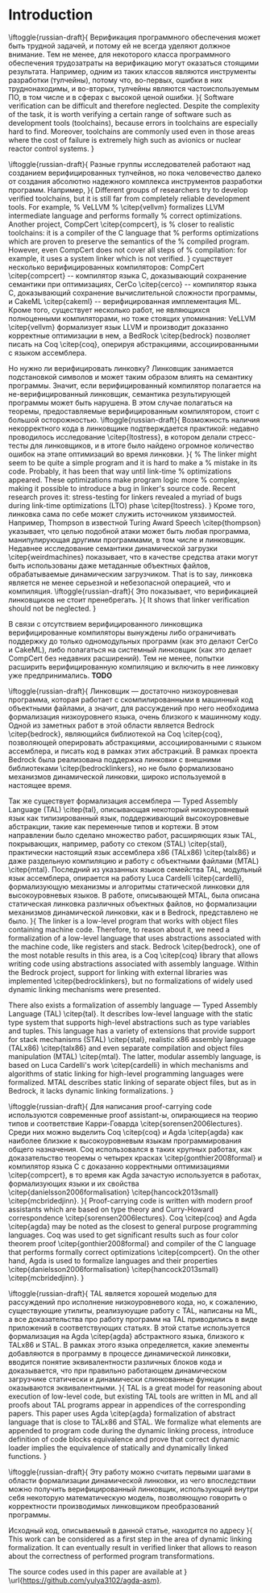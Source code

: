 # Introduction

\iftoggle{russian-draft}{
Верификация программного обеспечения может быть трудной задачей, и потому
ей не всегда уделяют должное внимание. Тем не менее, для некоторого класса
программного обеспечения трудозатраты на верификацию могут оказаться
стоящими результата. Например, одним из таких классов являются инструменты
разработки (тулчейны), потому что, во-первых, ошибки в них труднонаходимы,
и во-вторых, тулчейны являются частоиспользуемым ПО, в том числе и в сферах
с высокой ценой ошибки.
}{
Software verification can be difficult and therefore neglected. Despite the
complexity of the task, it is worth verifying a certain range of software such
as development tools (toolchains), because errors in toolchains are
especially hard to find.
Moreover, toolchains are commonly used even in those areas where the cost
of failure is extremely high such as avionics or nuclear reactor control
systems.
}

\iftoggle{russian-draft}{
Разные группы исследователей работают над созданием верифицированных тулчейнов, но
пока человечество далеко от создания абсолютно надежного комплекса
инструментов разработки программ. Например,
}{
Different groups of researchers try to develop verified toolchains, but it is still far
from completely reliable development tools. For example,
% VeLLVM
% \citep{vellvm} formalizes LLVM intermediate language and performs formally
% correct optimizations. Another project, CompCert \citep{compcert}, is
% closer to realistic toolchains: it is a compiler of the C language that
% performs optimizations which are proven to preserve the semantics of the
% compiled program. However, even CompCert does not cover all steps of
% compilation: for example, it uses a system linker which is not verified.
}
существует несколько верифицированных компиляторов: CompCert
\citep{compcert} -- компилятор языка C, доказывающий сохранение семантики
при оптимизациях, CerCo \citep{cerco} -- компилятор языка C, доказывающий
сохранение вычислительной сложности программы, и CakeML \citep{cakeml} --
верифицированная имплементация ML. Кроме того, существует несколько работ,
не являющихся полноценными компиляторами, но тоже стоящих упоминания:
VeLLVM \citep{vellvm}
формализует язык LLVM и производит доказанно корректные оптимизации в
нем, а BedRock \citep{bedrock} позволяет писать на Coq \citep{coq},
оперируя абстракциями, ассоциированными с языком ассемблера.

Но нужно ли верифицировать линковку? Линковщик занимается подстановкой
символов и может таким образом влиять на семантику программы. Значит, если
верифицированный компилятор полагается на не-верифицированный линковщик,
семантика результирующей программы может быть нарушена. В этом случае
полагаться на теоремы, предоставляемые верифицированным компилятором, стоит
с большой осторожностью.
\iftoggle{russian-draft}{
Возможность
наличия некорректного кода в линковщике подтверждается практикой: недавно
проводилось исследование \citep{ltostress}, в котором делали стресс-тесты для
линковщиков, и в итоге было найдено огромное количество ошибок на этапе
оптимизаций во время линковки.
}{
% The linker might seem to be quite a simple program and it is hard to make a
% mistake in its code. Probably, it has been that way until link-time
% optimizations appeared. These optimizations make program logic more
% complex, making it possible to introduce a bug in linker's source code.
Recent research proves it: stress-testing for linkers revealed a myriad of
bugs during link-time optimizations (LTO) phase \citep{ltostress}.
}
Кроме того, линковка сама по себе может служить источником уязвимостей.
Например, Thompson в известной Turing Award Speech \citep{thompson}
указывает, что целью подобной атаки может быть любая программа,
манипулирующая другими программами, в том числе и линковщик. Недавнее
исследование семантики динамической загрузки \citep{weirdmachines}
показывает, что в качестве средства атаки могут быть использованы даже
метаданные объектных файлов, обрабатываемые динамическим загрузчиком. That
is to say, линковка является не менее серьезной и небезопасной операцией,
что и компиляция.
\iftoggle{russian-draft}{
Это показывает, что верификацией линковщиков
не стоит пренебрегать.
}{
It
shows that linker verification should not be neglected.
}

В связи с отсутствием верифицированного линковщика верифицированные
компиляторы вынуждены либо ограничивать поддержку до только одномодульных
программ (как это делают CerCo и CakeML), либо полагаться на системный
линковщик (как это делает CompCert без недавних расширений). Тем не менее,
попытки расширить верифицированную компиляцию и включить в нее линковку уже
предпринимались. **TODO**

\iftoggle{russian-draft}{
Линковщик — достаточно низкоуровневая программа, которая работает с
скомпилированными в машинный код объектными файлами, а значит, для
рассуждений про него необходима формализация низкоуровнего языка, очень
близкого к машинному коду. Одной из заметных работ в этой области является
Bedrock \citep{bedrock}, являющийся библиотекой на Coq \citep{coq},
позволяющей оперировать абстракциями, ассоциированными с языком ассемблера,
и писать код в рамках этих абстракций. В рамках проекта Bedrock была
реализована поддержка линковки с внешними библиотеками \citep{bedrocklinkers},
но не было формализовано механизмов динамической линковки, широко
используемой в настоящее время.

Так же существует формализация ассемблера — Typed Assembly
Language (TAL) \citep{tal}, описывающая некоторый низкоуровневый язык как
типизированный язык, поддерживающий высокоуровневые абстракции, такие как
переменные типов и кортежи. В этом направлении было сделано множество
работ, расширяющих язык TAL, покрывающих, например, работу со стеком (STAL)
\citep{stal}, практически настоящий язык ассемблера x86 (TALx86) \citep{talx86} и даже
раздельную компиляцию и работу с объектными файлами (MTAL) \citep{mtal}.
Последний из указанных языков семейства TAL, модульный язык ассемблера,
опирается на работу Luca Cardelli \citep{cardelli}, формализующую механизмы и
алгоритмы статической линковки для высокоуровневых языков. В работе,
описывающей MTAL, была описана статическая линковка различных объектных
файлов, но формализации механизмов динамической линковки, как и в Bedrock,
представлено не было.
}{
The linker is a low-level program that works with object files containing machine
code. Therefore, to reason about it, we need a formalization of a low-level
language that uses abstractions associated with the machine code, like
registers and stack. Bedrock \citep{bedrock}, one of the most
notable results in this area, is a Coq \citep{coq} library that allows
writing code using abstractions associated with assembly language. Within the
Bedrock project, support for linking with external libraries was
implemented \citep{bedrocklinkers}, but no formalizations of widely used
dynamic linking mechanisms were presented.

There also exists a formalization of assembly language — Typed Assembly
Language (TAL) \citep{tal}. It describes low-level language with the static
type system that
supports high-level abstractions such as type variables and tuples. This
language has a variety of extensions that provide support for stack mechanisms
(STAL) \citep{stal}, realistic x86 assembly language (TALx86)
\citep{talx86} and even separate compilation and object files manipulation
(MTAL) \citep{mtal}. The latter, modular
assembly language, is based on Luca Cardelli's work \citep{cardelli} in
which mechanisms and algorithms of static linking for high-level
programming languages were formalized. MTAL describes static linking of
separate object
files, but as in Bedrock, it lacks dynamic linking formalizations.
}

\iftoggle{russian-draft}{
Для написания proof-carrying code используются современные proof
assistant-ы, опирающиеся на теорию типов и соответствие Карри-Говарда
\citep{sorensen2006lectures}. Среди них можно выделить Coq \citep{coq} и
Agda \citep{agda}
как наиболее близкие к высокоуровневым языкам программирования общего
назначения.  Coq использовался в таких крупных работах, как доказательство
теоремы о четырех красках \citep{gonthier2008formal} и компилятор языка C с
доказанно корректными оптимизациями \citep{compcert}, в то время как Agda
зачастую используется в работах, формализующих языки и их свойства
\citep{danielsson2006formalisation} \citep{hancock2013small}
\citep{mcbridedjinn}.
}{
Proof-carrying code is written with modern proof assistants which are
based on type theory and Curry-Howard correspondence
\citep{sorensen2006lectures}. Coq \citep{coq} and Agda \citep{agda} may be
noted as the closest to general purpose programming languages. Coq was used
to get significant results such as four color theorem proof
\citep{gonthier2008formal} and compiler of the C language that performs
formally correct optimizations \citep{compcert}. On the other hand, Agda is
used to formalize languages and their properties
\citep{danielsson2006formalisation} \citep{hancock2013small}
\citep{mcbridedjinn}.
}

\iftoggle{russian-draft}{
TAL является хорошей моделью для рассуждений про исполнение низкоуровневого
кода, но, к сожалению, существующие утилиты, реализуюущие работу с TAL,
написаны на ML, а все доказательства про работу программ на TAL приводились
в виде приложений в соответствующих статьях. В этой статье используется
формализация на Agda \citep{agda} абстрактного языка, близкого к TALx86 и STAL.
В рамках этого языка определяется, какие элементы добавляются в программу в
процессе динамической линковки, вводится понятие эквивалентности различных
блоков кода и доказывается, что при правильно работающем динамическом
загрузчике статически и динамически слинкованные функции оказываются
эквивалентными.
}{
TAL is a great model for reasoning about execution of low-level code, but
existing TAL tools are written in ML and all proofs about TAL programs
appear in appendices of the corresponding papers. This paper uses
Agda \citep{agda} formalization of abstract language that is close to
TALx86 and STAL. We formalize what elements are appended to program code
during the dynamic linking process, introduce definition of code blocks
equivalence and prove that correct dynamic
loader implies the equivalence of statically and dynamically linked functions.
}

\iftoggle{russian-draft}{
Эту работу можно считать первыми шагами в области формализации динамической
линковки, из чего впоследствии можно получить верифицированный линковщик,
использующий внутри себя некоторую математическую модель, позволяющую
говорить о корректности производимых линковщиком преобразований программы.

Исходный код, описываемый в данной статье, находится по адресу
}{
This work can be considered as a first step in the area of dynamic linking
formalization. It can eventually result in verified linker that allows to
reason about the correctness of performed program transformations.

The source codes used in this paper are available at
}
\url{https://github.com/yulya3102/agda-asm}.
